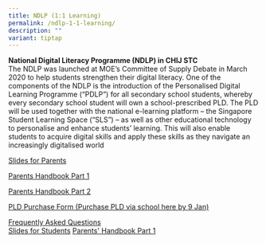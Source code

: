 ```yaml
---
title: NDLP (1:1 Learning)
permalink: /ndlp-1-1-learning/
description: ""
variant: tiptap
---
```

<p><strong>National Digital Literacy Programme (NDLP) in CHIJ STC<br></strong>The
NDLP was launched at MOE’s Committee of Supply Debate in March 2020 to
help students strengthen their digital literacy. One of the components
of the NDLP is the introduction of the Personalised Digital Learning Programme
(“PDLP”) for all secondary school students, whereby every secondary school
student will own a school-prescribed PLD. The PLD will be used together
with the national e-learning platform – the Singapore Student Learning
Space (“SLS”) – as well as other educational technology to personalise
and enhance students’ learning. This will also enable students to acquire
digital skills and apply these skills as they navigate an increasingly
digitalised world</p>
<p><a href="/files/NDLP/IP1___Parent_Engagement_Deck_2024_STC_for_website_final1.pdf" rel="noopener noreferrer nofollow" target="_blank">Slides for Parents</a>
</p>
<p><a href="/files/NDLP/IP2___Parent_Handbook__I__2025.pdf" rel="noopener noreferrer nofollow" target="_blank">Parents Handbook Part 1</a>
</p>
<p><a href="/files/NDLP/IP3___Parent_Handbook__II__2025.pdf" rel="noopener noreferrer nofollow" target="_blank">Parents Handbook Part 2</a>
</p>
<p><a href="https://go.gov.sg/pdlpadmin" rel="noopener noreferrer nofollow" target="">PLD Purchase Form (Purchase PLD via school here by 9 Jan)</a>
</p>
<p><a href="/files/NDLP/FAQs_for_Parents_2024.pdf" rel="noopener noreferrer nofollow" target="_blank">Frequently Asked Questions </a>
<br><a href="/files/NDLP/ip6_student_engagement_deck_2024_stc.pdf" rel="noopener noreferrer nofollow" target="_blank">Slides for Students</a>
<a href="/files/NDLP/IP2___Parent_Handbook__I__2025.pdf" rel="noopener nofollow" target="_blank">Parents' Handbook Part 1</a>
</p>